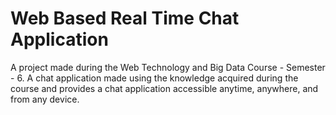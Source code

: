 # Web Based Real Time Chat Application
 A project made during the Web Technology and Big Data Course - Semester - 6.  A chat application made using the knowledge acquired during the course and provides a chat application accessible anytime, anywhere, and from any device.
